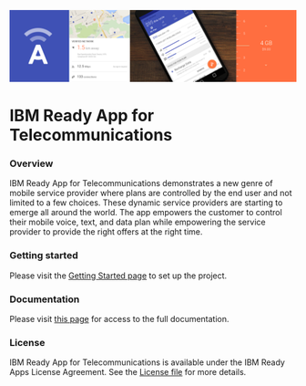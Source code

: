 ![](README_assets/banner.png)
# IBM Ready App for Telecommunications

### Overview

IBM Ready App for Telecommunications demonstrates a new genre of mobile service provider where plans are controlled by the end user and not limited to a few choices. These dynamic service providers are starting to emerge all around the world. The app empowers the customer to control their mobile voice, text, and data plan while empowering the service provider to provide the right offers at the right time.

### Getting started
Please visit the [Getting Started page](http://lexdcy040194.ecloud.edst.ibm.com/telco_1_0_0/getting_started) to set up the project.

### Documentation
Please visit [this page](http://lexdcy040194.ecloud.edst.ibm.com/telco_1_0_0/home) for access to the full documentation.

### License
IBM Ready App for Telecommunications is available under the IBM Ready Apps License Agreement. See the [License file](https://github.com/IBM-MIL/IBM-Ready-App-for-Telecommunications/blob/master/License.txt) for more details.
